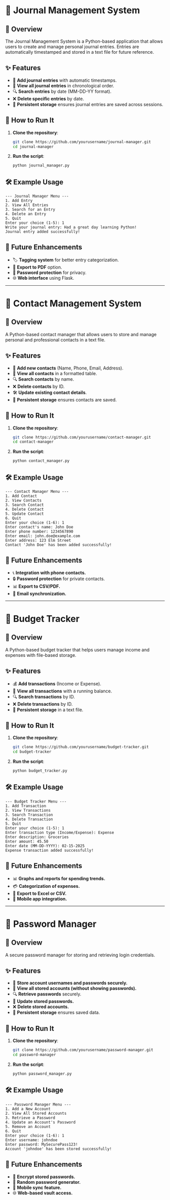 # 📖 Journal Management System

## 📌 Overview
The Journal Management System is a Python-based application that allows users to create and manage personal journal entries. Entries are automatically timestamped and stored in a text file for future reference.

## ✨ Features
- 📝 **Add journal entries** with automatic timestamps.
- 📜 **View all journal entries** in chronological order.
- 🔍 **Search entries** by date (MM-DD-YY format).
- ❌ **Delete specific entries** by date.
- 💾 **Persistent storage** ensures journal entries are saved across sessions.

## 🚀 How to Run It
1. **Clone the repository**:
   ```bash
   git clone https://github.com/yourusername/journal-manager.git
   cd journal-manager
   ```
2. **Run the script**:
   ```bash
   python journal_manager.py
   ```

## 🛠 Example Usage
```
--- Journal Manager Menu ---
1. Add Entry
2. View All Entries
3. Search for an Entry
4. Delete an Entry
5. Quit
Enter your choice (1-5): 1
Write your journal entry: Had a great day learning Python!
Journal entry added successfully!
```

## 🔮 Future Enhancements
- 🏷 **Tagging system** for better entry categorization.
- 📂 **Export to PDF** option.
- 🔑 **Password protection** for privacy.
- 🌐 **Web interface** using Flask.

---

# 📖 Contact Management System

## 📌 Overview
A Python-based contact manager that allows users to store and manage personal and professional contacts in a text file.

## ✨ Features
- 📇 **Add new contacts** (Name, Phone, Email, Address).
- 📜 **View all contacts** in a formatted table.
- 🔍 **Search contacts** by name.
- ❌ **Delete contacts** by ID.
- 🛠 **Update existing contact details**.
- 💾 **Persistent storage** ensures contacts are saved.

## 🚀 How to Run It
1. **Clone the repository**:
   ```bash
   git clone https://github.com/yourusername/contact-manager.git
   cd contact-manager
   ```
2. **Run the script**:
   ```bash
   python contact_manager.py
   ```

## 🛠 Example Usage
```
--- Contact Manager Menu ---
1. Add Contact
2. View Contacts
3. Search Contact
4. Delete Contact
5. Update Contact
6. Quit
Enter your choice (1-6): 1
Enter contact's name: John Doe
Enter phone number: 1234567890
Enter email: john.doe@example.com
Enter address: 123 Elm Street
Contact 'John Doe' has been added successfully!
```

## 🔮 Future Enhancements
- 📞 **Integration with phone contacts.**
- 🔒 **Password protection** for private contacts.
- 📊 **Export to CSV/PDF.**
- 📧 **Email synchronization.**

---

# 📖 Budget Tracker

## 📌 Overview
A Python-based budget tracker that helps users manage income and expenses with file-based storage.

## ✨ Features
- 💰 **Add transactions** (Income or Expense).
- 📜 **View all transactions** with a running balance.
- 🔍 **Search transactions** by ID.
- ❌ **Delete transactions** by ID.
- 💾 **Persistent storage** in a text file.

## 🚀 How to Run It
1. **Clone the repository**:
   ```bash
   git clone https://github.com/yourusername/budget-tracker.git
   cd budget-tracker
   ```
2. **Run the script**:
   ```bash
   python budget_tracker.py
   ```

## 🛠 Example Usage
```
--- Budget Tracker Menu ---
1. Add Transaction
2. View Transactions
3. Search Transaction
4. Delete Transaction
5. Quit
Enter your choice (1-5): 1
Enter transaction type (Income/Expense): Expense
Enter description: Groceries
Enter amount: 45.50
Enter date (MM-DD-YYYY): 02-15-2025
Expense transaction added successfully!
```

## 🔮 Future Enhancements
- 📊 **Graphs and reports for spending trends.**
- 💳 **Categorization of expenses.**
- 📂 **Export to Excel or CSV.**
- 📲 **Mobile app integration.**

---

# 📖 Password Manager

## 📌 Overview
A secure password manager for storing and retrieving login credentials.

## ✨ Features
- 🔑 **Store account usernames and passwords securely.**
- 📜 **View all stored accounts (without showing passwords).**
- 🔍 **Retrieve passwords** securely.
- 🔄 **Update stored passwords.**
- ❌ **Delete stored accounts.**
- 💾 **Persistent storage** ensures saved data.

## 🚀 How to Run It
1. **Clone the repository**:
   ```bash
   git clone https://github.com/yourusername/password-manager.git
   cd password-manager
   ```
2. **Run the script**:
   ```bash
   python password_manager.py
   ```

## 🛠 Example Usage
```
--- Password Manager Menu ---
1. Add a New Account
2. View All Stored Accounts
3. Retrieve a Password
4. Update an Account's Password
5. Remove an Account
6. Quit
Enter your choice (1-6): 1
Enter username: johndoe
Enter password: MySecurePass123!
Account 'johndoe' has been stored successfully!
```

## 🔮 Future Enhancements
- 🔐 **Encrypt stored passwords.**
- 🎲 **Random password generator.**
- 📲 **Mobile sync feature.**
- 🌐 **Web-based vault access.**
